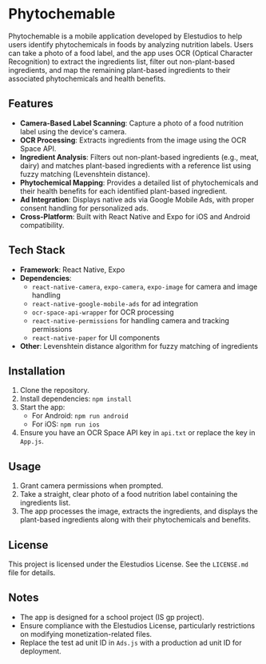 # Phytochemable

Phytochemable is a mobile application developed by Elestudios to help users identify phytochemicals in foods by analyzing nutrition labels. Users can take a photo of a food label, and the app uses OCR (Optical Character Recognition) to extract the ingredients list, filter out non-plant-based ingredients, and map the remaining plant-based ingredients to their associated phytochemicals and health benefits.

## Features
- **Camera-Based Label Scanning**: Capture a photo of a food nutrition label using the device's camera.
- **OCR Processing**: Extracts ingredients from the image using the OCR Space API.
- **Ingredient Analysis**: Filters out non-plant-based ingredients (e.g., meat, dairy) and matches plant-based ingredients with a reference list using fuzzy matching (Levenshtein distance).
- **Phytochemical Mapping**: Provides a detailed list of phytochemicals and their health benefits for each identified plant-based ingredient.
- **Ad Integration**: Displays native ads via Google Mobile Ads, with proper consent handling for personalized ads.
- **Cross-Platform**: Built with React Native and Expo for iOS and Android compatibility.

## Tech Stack
- **Framework**: React Native, Expo
- **Dependencies**: 
  - `react-native-camera`, `expo-camera`, `expo-image` for camera and image handling
  - `react-native-google-mobile-ads` for ad integration
  - `ocr-space-api-wrapper` for OCR processing
  - `react-native-permissions` for handling camera and tracking permissions
  - `react-native-paper` for UI components
- **Other**: Levenshtein distance algorithm for fuzzy matching of ingredients

## Installation
1. Clone the repository.
2. Install dependencies: `npm install`
3. Start the app:
   - For Android: `npm run android`
   - For iOS: `npm run ios`
4. Ensure you have an OCR Space API key in `api.txt` or replace the key in `App.js`.

## Usage
1. Grant camera permissions when prompted.
2. Take a straight, clear photo of a food nutrition label containing the ingredients list.
3. The app processes the image, extracts the ingredients, and displays the plant-based ingredients along with their phytochemicals and benefits.

## License
This project is licensed under the Elestudios License. See the `LICENSE.md` file for details.

## Notes
- The app is designed for a school project (IS gp project).
- Ensure compliance with the Elestudios License, particularly restrictions on modifying monetization-related files.
- Replace the test ad unit ID in `Ads.js` with a production ad unit ID for deployment.